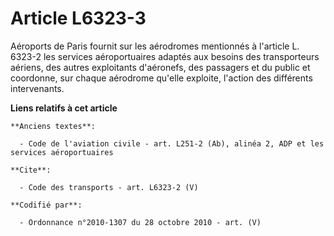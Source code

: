 # Article L6323-3

Aéroports de Paris fournit sur les aérodromes mentionnés à l'article L. 6323-2 les services aéroportuaires adaptés aux
besoins des transporteurs aériens, des autres exploitants d'aéronefs, des passagers et du public et coordonne, sur chaque
aérodrome qu'elle exploite, l'action des différents intervenants.

**Liens relatifs à cet article**

	**Anciens textes**:

	  - Code de l'aviation civile - art. L251-2 (Ab), alinéa 2, ADP et les services aéroportuaires

	**Cite**:

	  - Code des transports - art. L6323-2 (V)

	**Codifié par**:

	  - Ordonnance n°2010-1307 du 28 octobre 2010 - art. (V)
